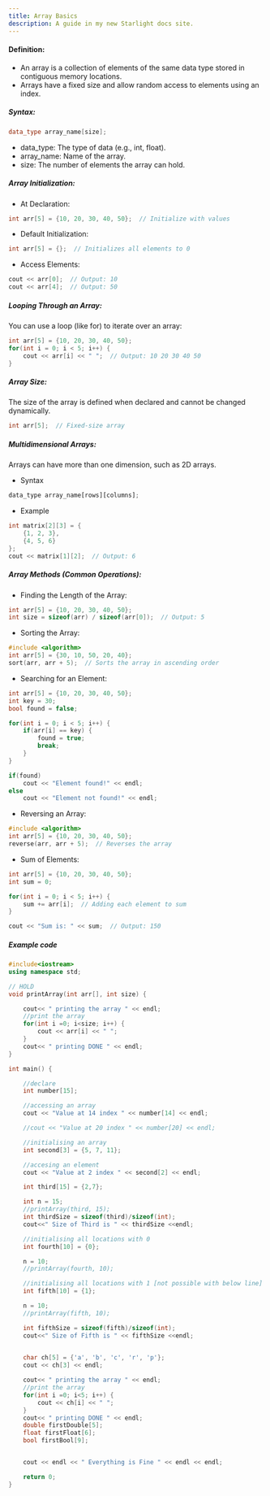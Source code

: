 ```yaml
---
title: Array Basics
description: A guide in my new Starlight docs site.
---
```


#### Definition:
- An array is a collection of elements of the same data type stored in contiguous memory locations.
- Arrays have a fixed size and allow random access to elements using an index.

##### Syntax:
```c++
data_type array_name[size];
```
- data_type: The type of data (e.g., int, float).
- array_name: Name of the array.
- size: The number of elements the array can hold.
##### Array Initialization:
- At Declaration:
```c++
int arr[5] = {10, 20, 30, 40, 50};  // Initialize with values
```
-  Default Initialization:
```c++
int arr[5] = {};  // Initializes all elements to 0
```
- Access Elements:
```c++
cout << arr[0];  // Output: 10
cout << arr[4];  // Output: 50
```
#####  Looping Through an Array:
You can use a loop (like for) to iterate over an array:
```c++
int arr[5] = {10, 20, 30, 40, 50};
for(int i = 0; i < 5; i++) {
    cout << arr[i] << " ";  // Output: 10 20 30 40 50
}
```

#####  Array Size:
The size of the array is defined when declared and cannot be changed dynamically.
```c++
int arr[5];  // Fixed-size array
```
#####  Multidimensional Arrays:
Arrays can have more than one dimension, such as 2D arrays.
- Syntax
```js
data_type array_name[rows][columns];
```
- Example
```c++
int matrix[2][3] = {
    {1, 2, 3},
    {4, 5, 6}
};
cout << matrix[1][2];  // Output: 6
```
#####  Array Methods (Common Operations):
- Finding the Length of the Array:
```c++
int arr[5] = {10, 20, 30, 40, 50};
int size = sizeof(arr) / sizeof(arr[0]);  // Output: 5
```
- Sorting the Array:
```c++
#include <algorithm>
int arr[5] = {30, 10, 50, 20, 40};
sort(arr, arr + 5);  // Sorts the array in ascending order
```
- Searching for an Element:
```c++
int arr[5] = {10, 20, 30, 40, 50};
int key = 30;
bool found = false;

for(int i = 0; i < 5; i++) {
    if(arr[i] == key) {
        found = true;
        break;
    }
}

if(found)
    cout << "Element found!" << endl;
else
    cout << "Element not found!" << endl;
```

- Reversing an Array:
```c++
#include <algorithm>
int arr[5] = {10, 20, 30, 40, 50};
reverse(arr, arr + 5);  // Reverses the array
```

- Sum of Elements:
```c++
int arr[5] = {10, 20, 30, 40, 50};
int sum = 0;

for(int i = 0; i < 5; i++) {
    sum += arr[i];  // Adding each element to sum
}

cout << "Sum is: " << sum;  // Output: 150
```

##### Example code
```c++
#include<iostream>
using namespace std;

// HOLD
void printArray(int arr[], int size) {

    cout<< " printing the array " << endl;
    //print the array
    for(int i =0; i<size; i++) {
        cout << arr[i] << " ";
    }
    cout<< " printing DONE " << endl;
}

int main() {

    //declare
    int number[15];

    //accessing an array
    cout << "Value at 14 index " << number[14] << endl;

    //cout << "Value at 20 index " << number[20] << endl;

    //initialising an array 
    int second[3] = {5, 7, 11};

    //accesing an element
    cout << "Value at 2 index " << second[2] << endl;

    int third[15] = {2,7};

    int n = 15;
    //printArray(third, 15);
    int thirdSize = sizeof(third)/sizeof(int);
    cout<<" Size of Third is " << thirdSize <<endl;

    //initialising all locations with 0
    int fourth[10] = {0};

    n = 10;
    //printArray(fourth, 10);

    //initialising all locations with 1 [not possible with below line]
    int fifth[10] = {1};

    n = 10;
    //printArray(fifth, 10);

    int fifthSize = sizeof(fifth)/sizeof(int);
    cout<<" Size of Fifth is " << fifthSize <<endl;
    

    char ch[5] = {'a', 'b', 'c', 'r', 'p'}; 
    cout << ch[3] << endl;

    cout<< " printing the array " << endl;
    //print the array
    for(int i =0; i<5; i++) {
        cout << ch[i] << " ";
    }
    cout<< " printing DONE " << endl;
    double firstDouble[5];
    float firstFloat[6];
    bool firstBool[9];


    cout << endl << " Everything is Fine " << endl << endl;

    return 0;
}
```
